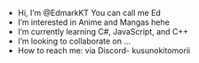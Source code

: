 -  Hi, I’m @EdmarkKT You can call me Ed
-  I’m interested in Anime and Mangas hehe
-  I’m currently learning C#, JavaScript, and C++
-  I’m looking to collaborate on ...
-  How to reach me: via Discord- kusunokitomorii

<!---
EdmarkKT/EdmarkKT is a ✨ special ✨ repository because its `README.md` (this file) appears on your GitHub profile.
You can click the Preview link to take a look at your changes.
--->
